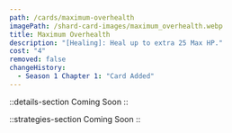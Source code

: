 ```yaml
---
path: /cards/maximum-overhealth
imagePath: /shard-card-images/maximum_overhealth.webp
title: Maximum Overhealth
description: "[Healing]: Heal up to extra 25 Max HP."
cost: "4"
removed: false
changeHistory:
  - Season 1 Chapter 1: "Card Added"
---
```


::details-section
Coming Soon
::

::strategies-section
Coming Soon
::
